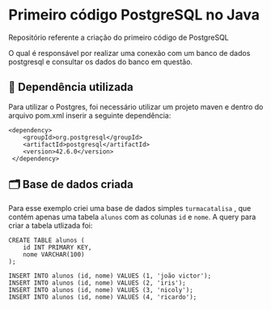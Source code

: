 # Primeiro código PostgreSQL no Java

Repositório referente a criação do primeiro código de PostgreSQL

O qual é responsável por realizar uma conexão com um banco de dados postgresql e consultar os dados do banco em questão.

## 📄 Dependência utilizada

Para utilizar o Postgres, foi necessário utilizar um projeto maven e dentro do arquivo pom.xml inserir a seguinte dependência:

```
<dependency>
    <groupId>org.postgresql</groupId>
    <artifactId>postgresql</artifactId>
    <version>42.6.0</version>
 </dependency>
```

## 🗂️ Base de dados criada

Para esse exemplo criei uma base de dados simples `turmacatalisa` , que contém apenas uma tabela `alunos` com as colunas `id` e `nome`.
A query para criar a tabela utlizada foi:
```
CREATE TABLE alunos (
    id INT PRIMARY KEY,
    nome VARCHAR(100)
);

INSERT INTO alunos (id, nome) VALUES (1, 'joão victor');
INSERT INTO alunos (id, nome) VALUES (2, 'iris');
INSERT INTO alunos (id, nome) VALUES (3, 'nicoly');
INSERT INTO alunos (id, nome) VALUES (4, 'ricardo');
```
